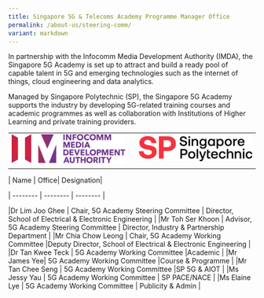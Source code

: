 ```yaml
---
title: Singapore 5G & Telecoms Academy Programme Manager Office
permalink: /about-us/steering-comm/
variant: markdown
---
```

In partnership with the Infocomm Media Development Authority (IMDA), the Singapore 5G Academy is set up to attract and build a ready pool of capable talent in 5G and emerging technologies such as the internet of things, cloud engineering and data analytics.

Managed by Singapore Polytechnic (SP), the Singapore 5G Academy supports the industry by developing 5G-related training courses and academic programmes as well as collaboration with Institutions of Higher Learning and private training providers.






|  |  |    | 
| -------- | -------- | -------- | 
|<img alt="IMDA" src="/images/banners-and-logos/IMDA%20Logo.png">|  |<img alt="SP" src="/images/banners-and-logos/SP%20Logo.png"> |
|  ||  | 



| Name | Office| Designation| 

| -------- | -------- | -------- |

|Dr Lim Joo Ghee | Chair, 5G Academy Steering Committee | Director, School of Electrical &amp; Electronic Engineering |
|Mr Toh Ser Khoon | Advisor, 5G Academy Steering Committee  | Director, Industry &amp; Partnership Department |
|Mr Chia Chow Leong | Chair, 5G Academy Working Committee |Deputy Director, School of Electrical &amp; Electronic Engineering |
|Dr Tan Kwee Teck | 5G Academy Working Committee |Academic |
|Mr James Yee| 5G Academy Working Committee |Course &amp; Programme |
|Mr Tan Chee Seng | 5G Academy Working Committee |SP 5G &amp; AIOT |
|Ms Jessy Yau | 5G Academy Working Committee  | SP PACE/NACE |
|Ms Elaine Lye | 5G Academy Working Committee  | Publicity &amp; Admin |
